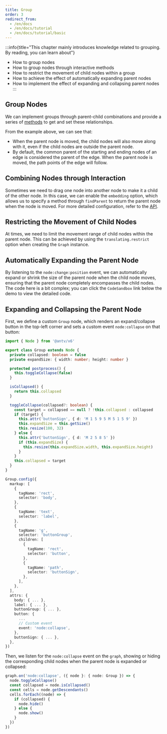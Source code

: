 ```yaml
---
title: Group
order: 3
redirect_from:
  - /en/docs
  - /en/docs/tutorial
  - /en/docs/tutorial/basic
---
```


:::info{title="This chapter mainly introduces knowledge related to grouping. By reading, you can learn about"}

- How to group nodes
- How to group nodes through interactive methods
- How to restrict the movement of child nodes within a group
- How to achieve the effect of automatically expanding parent nodes
- How to implement the effect of expanding and collapsing parent nodes
:::

## Group Nodes

We can implement groups through parent-child combinations and provide a series of [methods](/api/model/cell#parentchildren-relationship) to get and set these relationships.

<code id="group-embed-edge" src="@/src/tutorial/intermediate/group/embed-edge/index.tsx"></code>

From the example above, we can see that:

- When the parent node is moved, the child nodes will also move along with it, even if the child nodes are outside the parent node.
- By default, the common parent of the starting and ending nodes of an edge is considered the parent of the edge. When the parent node is moved, the path points of the edge will follow.

## Combining Nodes through Interaction

Sometimes we need to drag one node into another node to make it a child of the other node. In this case, we can enable the `embedding` option, which allows us to specify a method through `findParent` to return the parent node when the node is moved. For more detailed configuration, refer to the [API](/api/interacting/interacting#embedding).

<code id="group-embedding" src="@/src/tutorial/basic/interacting/embedding/index.tsx"></code>

## Restricting the Movement of Child Nodes

At times, we need to limit the movement range of child nodes within the parent node. This can be achieved by using the `translating.restrict` option when creating the `Graph` instance.

<code id="group-restrict" src="@/src/tutorial/intermediate/group/restrict/index.tsx"></code>

## Automatically Expanding the Parent Node

By listening to the `node:change:position` event, we can automatically expand or shrink the size of the parent node when the child node moves, ensuring that the parent node completely encompasses the child nodes. The code here is a bit complex; you can click the `CodeSandbox` link below the demo to view the detailed code.

<code id="group-expand-shrink" src="@/src/tutorial/intermediate/group/expand-shrink/index.tsx"></code>

## Expanding and Collapsing the Parent Node

First, we define a custom `Group` node, which renders an expand/collapse button in the top-left corner and sets a custom event `node:collapse` on that button:

```ts
import { Node } from '@antv/x6'

export class Group extends Node {
  private collapsed: boolean = false
  private expandSize: { width: number; height: number }

  protected postprocess() {
    this.toggleCollapse(false)
  }

  isCollapsed() {
    return this.collapsed
  }

  toggleCollapse(collapsed?: boolean) {
    const target = collapsed == null ? !this.collapsed : collapsed
    if (target) {
      this.attr('buttonSign', { d: 'M 1 5 9 5 M 5 1 5 9' })
      this.expandSize = this.getSize()
      this.resize(100, 32)
    } else {
      this.attr('buttonSign', { d: 'M 2 5 8 5' })
      if (this.expandSize) {
        this.resize(this.expandSize.width, this.expandSize.height)
      }
    }
    this.collapsed = target
  }
}

Group.config({
  markup: [
    {
      tagName: 'rect',
      selector: 'body',
    },
    {
      tagName: 'text',
      selector: 'label',
    },
    {
      tagName: 'g',
      selector: 'buttonGroup',
      children: [
        {
          tagName: 'rect',
          selector: 'button',
        },
        {
          tagName: 'path',
          selector: 'buttonSign',
        },
      ],
    },
  ],
  attrs: {
    body: { ... },
    label: { ... },
    buttonGroup: { ... },
    button: {
      ...
      // Custom event
      event: 'node:collapse',
    },
    buttonSign: { ... },
  },
})
```

Then, we listen for the `node:collapse` event on the `graph`, showing or hiding the corresponding child nodes when the parent node is expanded or collapsed:

```ts
graph.on('node:collapse', ({ node }: { node: Group }) => {
  node.toggleCollapse()
  const collapsed = node.isCollapsed()
  const cells = node.getDescendants()
  cells.forEach((node) => {
    if (collapsed) {
      node.hide()
    } else {
      node.show()
    }
  })
})
```

<code id="group-collapsable" src="@/src/tutorial/intermediate/group/collapsable/index.tsx"></code>
